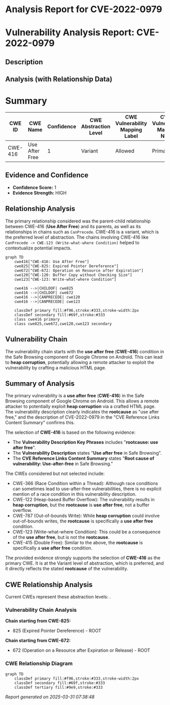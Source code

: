 # Analysis Report for CVE-2022-0979

# Vulnerability Analysis Report: CVE-2022-0979

## Description



## Analysis (with Relationship Data)

# Summary
| CWE ID | CWE Name | Confidence | CWE Abstraction Level | CWE Vulnerability Mapping Label | CWE-Vulnerability Mapping Notes |
|---|---|---|---|---|---|
| CWE-416 | Use After Free | 1 | Variant | Allowed | Primary CWE |

## Evidence and Confidence

*   **Confidence Score:** 1
*   **Evidence Strength:** HIGH

## Relationship Analysis
The primary relationship considered was the parent-child relationship between CWE-416 (**Use After Free**) and its parents, as well as its relationships in chains such as `CanPrecede`. CWE-416 is a variant, which is the preferred level of abstraction. The chains involving CWE-416 like `CanPrecede -> CWE-123 (Write-what-where Condition)` helped to contextualize potential impacts.

```mermaid
graph TD
    cwe416["CWE-416: Use After Free"]
    cwe825["CWE-825: Expired Pointer Dereference"]
    cwe672["CWE-672: Operation on Resource after Expiration"]
    cwe120["CWE-120: Buffer Copy without Checking Size"]
    cwe123["CWE-123: Write-what-where Condition"]
    
    cwe416 -->|CHILDOF| cwe825
    cwe416 -->|CHILDOF| cwe672
    cwe416 -->|CANPRECEDE| cwe120
    cwe416 -->|CANPRECEDE| cwe123
    
    classDef primary fill:#f96,stroke:#333,stroke-width:2px
    classDef secondary fill:#69f,stroke:#333
    class cwe416 primary
    class cwe825,cwe672,cwe120,cwe123 secondary
```

## Vulnerability Chain
The vulnerability chain starts with the **use after free** (**CWE-416**) condition in the Safe Browsing component of Google Chrome on Android. This can lead to **heap corruption**, potentially allowing a remote attacker to exploit the vulnerability by crafting a malicious HTML page.

## Summary of Analysis
The primary vulnerability is a **use after free** (**CWE-416**) in the Safe Browsing component of Google Chrome on Android. This allows a remote attacker to potentially exploit **heap corruption** via a crafted HTML page. The vulnerability description clearly indicates the **rootcause** as "use after free," and the description of CVE-2022-0979 in the "CVE Reference Links Content Summary" confirms this.

The selection of **CWE-416** is based on the following evidence:
*   The **Vulnerability Description Key Phrases** includes "**rootcause: use after free**".
*   The **Vulnerability Description** states "**Use after free** in Safe Browsing".
*   The **CVE Reference Links Content Summary** states "**Root cause of vulnerability: Use-after-free** in Safe Browsing."

The CWEs considered but not selected include:
*   CWE-366 (Race Condition within a Thread): Although race conditions can sometimes lead to use-after-free vulnerabilities, there is no explicit mention of a race condition in this vulnerability description.
*   CWE-122 (Heap-based Buffer Overflow): The vulnerability results in **heap corruption**, but the **rootcause** is **use after free**, not a buffer overflow.
*   CWE-787 (Out-of-bounds Write): While **heap corruption** could involve out-of-bounds writes, the **rootcause** is specifically a **use after free** condition.
*   CWE-123 (Write-what-where Condition): This could be a consequence of the **use after free**, but is not the **rootcause**.
*   CWE-415 (Double Free): Similar to the above, the **rootcause** is specifically a **use after free** condition.

The provided evidence strongly supports the selection of **CWE-416** as the primary CWE. It is at the Variant level of abstraction, which is preferred, and it directly reflects the stated **rootcause** of the vulnerability.


## CWE Relationship Analysis

Current CWEs represent these abstraction levels: .


### Vulnerability Chain Analysis

**Chain starting from CWE-825:**
- 825 (Expired Pointer Dereference) - ROOT


**Chain starting from CWE-672:**
- 672 (Operation on a Resource after Expiration or Release) - ROOT



### CWE Relationship Diagram

```mermaid
graph TD
    classDef primary fill:#f96,stroke:#333,stroke-width:2px
    classDef secondary fill:#69f,stroke:#333
    classDef tertiary fill:#9e9,stroke:#333
```



*Report generated on 2025-03-31 07:38:48*

